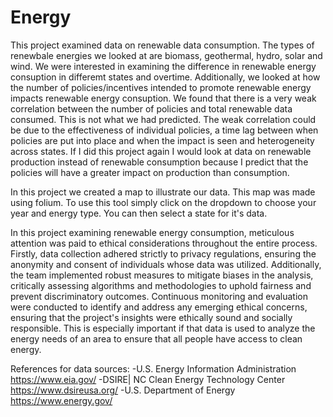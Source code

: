 # Energy
This project examined data on renewable data consumption. The types of renewbale energies we looked at are biomass, geothermal, hydro, solar and wind. We were interested in examining the difference in renewable energy consuption in differemt states and overtime. Additionally, we looked at how the number of policies/incentives intended to promote renewable energy impacts renewable energy consuption. We found that there is a very weak correlation between the number of policies and total renewable data consumed. This is not what we had predicted. The weak correlation could be due to the effectiveness of individual policies, a time lag between when policies are put into place and when the impact is seen and heterogeneity across states. If I did this project again I would look at data on renewable production instead of renewable consumption because I predict that the policies will have a greater impact on production than consumption.

In this project we created a map to illustrate our data. This map was made using folium. To use this tool simply click on the dropdown to choose your year and energy type. You can then select a state for it's data.

In this project examining renewable energy consumption, meticulous attention was paid to ethical considerations throughout the entire process. Firstly, data collection adhered strictly to privacy regulations, ensuring the anonymity and consent of individuals whose data was utilized. Additionally, the team implemented robust measures to mitigate biases in the analysis, critically assessing algorithms and methodologies to uphold fairness and prevent discriminatory outcomes. Continuous monitoring and evaluation were conducted to identify and address any emerging ethical concerns, ensuring that the project's insights were ethically sound and socially responsible. This is especially important if that data is used to analyze the energy needs of an area to ensure that all people have access to clean energy.

References for data sources: 
-U.S. Energy Information Administration
https://www.eia.gov/
-DSIRE| NC Clean Energy Technology Center
https://www.dsireusa.org/
-U.S. Department of Energy
https://www.energy.gov/ 


